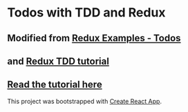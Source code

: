 # Todos with TDD and Redux

## Modified from [Redux Examples - Todos](https://github.com/reactjs/redux/tree/master/examples/todos)

## and [Redux TDD tutorial](https://github.com/mhipszki/redux-tdd-tutorial/)

## [Read the tutorial here](http://redux.js.org/docs/basics/)

This project was bootstrapped with [Create React App](https://github.com/facebookincubator/create-react-app).
